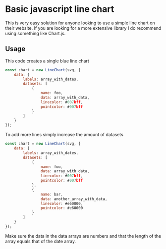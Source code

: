 # Basic javascript line chart

This is very easy solution for anyone looking to use a simple line chart on their website. If you are looking for a more 
extensive library I do recommend using something like Chart.js.

## Usage

This code creates a single blue line chart

```javascript
const chart = new LineChart(svg, {
    data: {
        labels: array_with_dates,
        datasets: [
            {
                name: foo,
                data: array_with_data,
                linecolor: #007bff,
                pointcolor: #007bff 
            }
        ]
    }
});
```

To add more lines simply increase the amount of datasets

```javascript
const chart = new LineChart(svg, {
    data: {
        labels: array_with_dates,
        datasets: [
            {
                name: foo,
                data: array_with_data,
                linecolor: #007bff,
                pointcolor: #007bff 
            },
            {
                name: bar,
                data: another_array_with_data,
                linecolor: #e60000,
                pointcolor: #e60000 
            }
        ]
    }
});
```

Make sure the data in the data arrays are numbers and that the length of the array equals that of the date array.